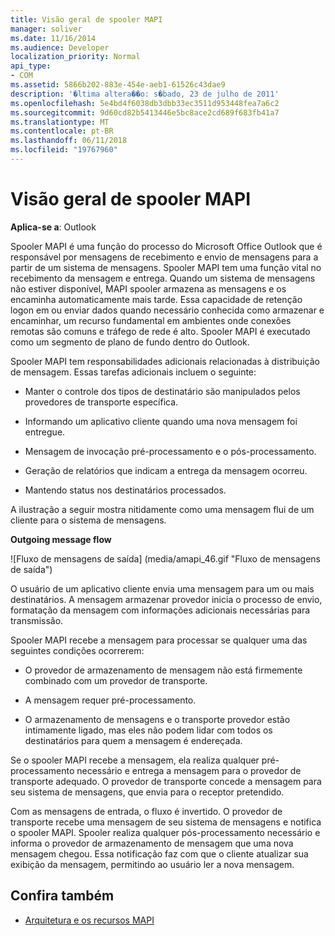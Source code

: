 ```yaml
---
title: Visão geral de spooler MAPI
manager: soliver
ms.date: 11/16/2014
ms.audience: Developer
localization_priority: Normal
api_type:
- COM
ms.assetid: 5866b202-883e-454e-aeb1-61526c43dae9
description: '�ltima altera��o: s�bado, 23 de julho de 2011'
ms.openlocfilehash: 5e4bd4f6038db3dbb33ec3511d953448fea7a6c2
ms.sourcegitcommit: 9d60cd82b5413446e5bc8ace2cd689f683fb41a7
ms.translationtype: MT
ms.contentlocale: pt-BR
ms.lasthandoff: 06/11/2018
ms.locfileid: "19767960"
---
```

# <a name="mapi-spooler-overview"></a>Visão geral de spooler MAPI
  
**Aplica-se a**: Outlook 
  
Spooler MAPI é uma função do processo do Microsoft Office Outlook que é responsável por mensagens de recebimento e envio de mensagens para a partir de um sistema de mensagens. Spooler MAPI tem uma função vital no recebimento da mensagem e entrega. Quando um sistema de mensagens não estiver disponível, MAPI spooler armazena as mensagens e os encaminha automaticamente mais tarde. Essa capacidade de retenção logon em ou enviar dados quando necessário conhecida como armazenar e encaminhar, um recurso fundamental em ambientes onde conexões remotas são comuns e tráfego de rede é alto. Spooler MAPI é executado como um segmento de plano de fundo dentro do Outlook.
  
Spooler MAPI tem responsabilidades adicionais relacionadas à distribuição de mensagem. Essas tarefas adicionais incluem o seguinte:
  
- Manter o controle dos tipos de destinatário são manipulados pelos provedores de transporte específica.
    
- Informando um aplicativo cliente quando uma nova mensagem foi entregue.
    
- Mensagem de invocação pré-processamento e o pós-processamento.
    
- Geração de relatórios que indicam a entrega da mensagem ocorreu.
    
- Mantendo status nos destinatários processados.
    
A ilustração a seguir mostra nitidamente como uma mensagem flui de um cliente para o sistema de mensagens.
  
**Outgoing message flow**
  
![Fluxo de mensagens de saída] (media/amapi_46.gif "Fluxo de mensagens de saída")
  
O usuário de um aplicativo cliente envia uma mensagem para um ou mais destinatários. A mensagem armazenar provedor inicia o processo de envio, formatação da mensagem com informações adicionais necessárias para transmissão.
  
Spooler MAPI recebe a mensagem para processar se qualquer uma das seguintes condições ocorrerem:
  
- O provedor de armazenamento de mensagem não está firmemente combinado com um provedor de transporte.
    
- A mensagem requer pré-processamento.
    
- O armazenamento de mensagens e o transporte provedor estão intimamente ligado, mas eles não podem lidar com todos os destinatários para quem a mensagem é endereçada.
    
Se o spooler MAPI recebe a mensagem, ela realiza qualquer pré-processamento necessário e entrega a mensagem para o provedor de transporte adequado. O provedor de transporte concede a mensagem para seu sistema de mensagens, que envia para o receptor pretendido.
  
Com as mensagens de entrada, o fluxo é invertido. O provedor de transporte recebe uma mensagem de seu sistema de mensagens e notifica o spooler MAPI. Spooler realiza qualquer pós-processamento necessário e informa o provedor de armazenamento de mensagem que uma nova mensagem chegou. Essa notificação faz com que o cliente atualizar sua exibição da mensagem, permitindo ao usuário ler a nova mensagem.
  
## <a name="see-also"></a>Confira também

- [Arquitetura e os recursos MAPI](mapi-features-and-architecture.md)

